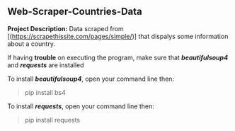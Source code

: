 ## Web-Scraper-Countries-Data

**Project Description:** Data scraped from [(https://scrapethissite.com/pages/simple/)] that dispalys some information about a country.

If having **trouble** on executing the program, make sure that ***beautifulsoup4*** and ***requests*** are installed

To install ***beautifulsoup4***, open your command line then:
> pip install bs4

To install ***requests***, open your command line then:
> pip install requests
